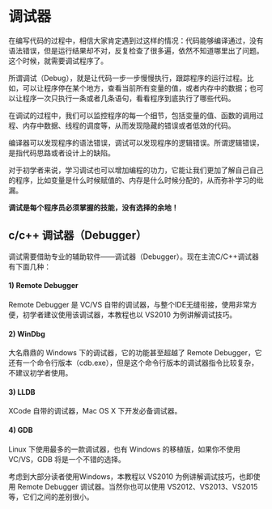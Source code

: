 # 调试器

在编写代码的过程中，相信大家肯定遇到过这样的情况：代码能够编译通过，没有语法错误，但是运行结果却不对，反复检查了很多遍，依然不知道哪里出了问题。这个时候，就需要调试程序了。

所谓调试（Debug），就是让代码一步一步慢慢执行，跟踪程序的运行过程。比如，可以让程序停在某个地方，查看当前所有变量的值，或者内存中的数据；也可以让程序一次只执行一条或者几条语句，看看程序到底执行了哪些代码。

在调试的过程中，我们可以监控程序的每一个细节，包括变量的值、函数的调用过程、内存中数据、线程的调度等，从而发现隐藏的错误或者低效的代码。

编译器可以发现程序的语法错误，调试可以发现程序的逻辑错误。所谓逻辑错误，是指代码思路或者设计上的缺陷。

对于初学者来说，学习调试也可以增加编程的功力，它能让我们更加了解自己自己的程序，比如变量是什么时候赋值的、内存是什么时候分配的，从而弥补学习的纰漏。

**调试是每个程序员必须掌握的技能，没有选择的余地！**

## c/c++ 调试器（Debugger）

调试需要借助专业的辅助软件——调试器（Debugger）。现在主流C/C++调试器有下面几种：

#### 1) Remote Debugger

Remote Debugger 是 VC/VS 自带的调试器，与整个IDE无缝衔接，使用非常方便，初学者建议使用该调试器，本教程也以 VS2010 为例讲解调试技巧。

#### 2) WinDbg

大名鼎鼎的 Windows 下的调试器，它的功能甚至超越了 Remote Debugger，它还有一个命令行版本（cdb.exe），但是这个命令行版本的调试器指令比较复杂，不建议初学者使用。

#### 3) LLDB

XCode 自带的调试器，Mac OS X 下开发必备调试器。

#### 4) GDB

Linux 下使用最多的一款调试器，也有 Windows 的移植版，如果你不使用 VC/VS，GDB 将是一个不错的选择。

考虑到大部分读者使用Windows，本教程以 VS2010 为例讲解调试技巧，也即使用 Remote Debugger 调试器。当然你也可以使用 VS2012、VS2013、VS2015 等，它们之间的差别很小。